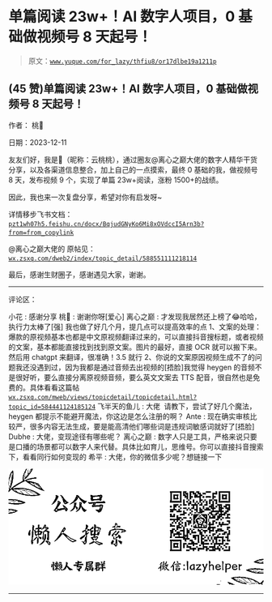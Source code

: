 # 单篇阅读 23w+！AI 数字人项目，0 基础做视频号 8 天起号！

> 原文：[`www.yuque.com/for_lazy/thfiu8/or17dlbe19a1211p`](https://www.yuque.com/for_lazy/thfiu8/or17dlbe19a1211p)

## (45 赞)单篇阅读 23w+！AI 数字人项目，0 基础做视频号 8 天起号！

作者： 桃🍑

日期：2023-12-11

友友们好，我是🍑（昵称：云桃桃），通过圈友@离心之巅大佬的数字人精华干货分享，以及各渠道信息整合，加上自己的一点摸索，最终 0 基础的我，做视频号 8 天，发布视频 9 个，实现了单篇 23w+阅读，涨粉 1500+的战绩。

因此，我也来一次复盘分享，希望对你有启发呀~

详情移步飞书文档：[`pzt1wh07h5.feishu.cn/docx/BqjudGNyKo6Mi8xOVdccI5Arn3b?from=from_copylink`](https://pzt1wh07h5.feishu.cn/docx/BqjudGNyKo6Mi8xOVdccI5Arn3b?from=from_copylink)

@离心之巅大佬的 原帖见：[`wx.zsxq.com/dweb2/index/topic_detail/588551111218114`](https://wx.zsxq.com/dweb2/index/topic_detail/588551111218114)

最后，感谢生财圈子，感谢遇见大家，谢谢。

* * *

评论区：

小花 : 感谢分享
桃🍑 : 谢谢你呀[爱心]
离心之巅 : 才发现我居然还上榜了😂哈哈，执行力太棒了[强]
我也做了好几个月，提几点可以提高效率的点
1、文案的处理：爆款的原视频基本也都是中文原视频翻译过来的，可以直接抖音搜标题，或者视频的文案，基本都能直接找到找到原文案。图片的最好，直接 OCR 就可以搬下来。然后用 chatgpt 来翻译，很准确！3.5 就行
2、你说的文案原因视频生成不了的问题我还没遇到过，因为我都是通过音频去出视频的[捂脸]我觉得 heygen 的音频不是很好听，要么直接分离原视频音频，要么英文文案去 TTS 配音，很自然也是免费的。具体看看这篇帖[`wx.zsxq.com/mweb/views/topicdetail/topicdetail.html?topic_id=584441124185124`](https://wx.zsxq.com/mweb/views/topicdetail/topicdetail.html?topic_id=584441124185124)
飞半天的鱼儿 : 大佬  请教下，尝试了好几个魔法，heygen 都提示不能避开魔法，你这边是怎么注册的啊？
Ante : 现在确实审核比较严，很多内容无法生成，要是能高清他们哪些词是违规词敏感词就好了[捂脸]
Dubhe : 大佬，变现途径有哪些呢？
离心之巅 : 数字人只是工具，严格来说只要是口播的场景都可以数字人来代替。具体比如育儿，思维号。你可以直接抖音搜索下，看看同行如何变现的
希平 : 大佬，你的微信多少呢？想链接一下

![](img/21de372a77ea1f441c613f7316831ae1.png)

* * *
